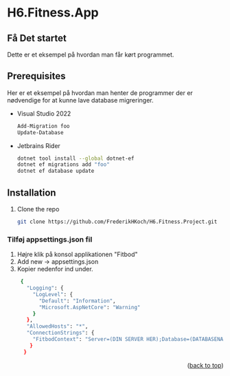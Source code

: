 # H6.Fitness.App
<!-- GETTING STARTED -->
## Få Det startet

Dette er et eksempel på hvordan man får kørt programmet.

## Prerequisites

Her er et eksempel på hvordan man henter de programmer der er nødvendige for at kunne lave database migreringer.
* Visual Studio 2022
  ```sh
  Add-Migration foo
  Update-Database
  ```
* Jetbrains Rider
  ```sh
  dotnet tool install --global dotnet-ef
  dotnet ef migrations add "foo"
  dotnet ef database update
  ```
## Installation

1. Clone the repo
   ```sh
   git clone https://github.com/FrederikHKoch/H6.Fitness.Project.git
   ```
### Tilføj appsettings.json fil
1. Højre klik på konsol applikationen "Fitbod"
2. Add new -> appsettings.json
3. Kopier nedenfor ind under.
   ```sh
    {
      "Logging": {
        "LogLevel": {
          "Default": "Information",
          "Microsoft.AspNetCore": "Warning"
        }
      },
      "AllowedHosts": "*",
      "ConnectionStrings": {
        "FitbodContext": "Server=(DIN SERVER HER);Database=(DATABASENAVN);Trusted_Connection=True;MultipleActiveResultSets=true;Integrated Security=true",
       } 
     }
   ```
<p align="right">(<a href="#readme-top">back to top</a>)</p>
